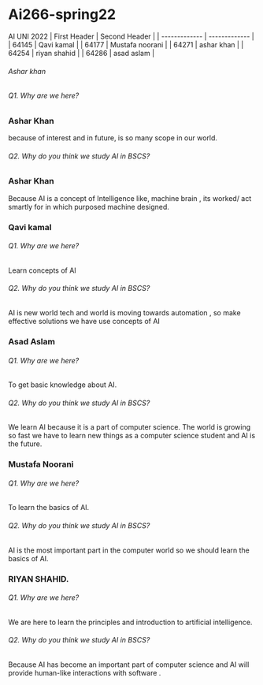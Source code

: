 # Ai266-spring22
AI UNI 2022
| First Header  | Second Header |
| ------------- | ------------- |
| 64145           | Qavi kamal |
| 64177        | Mustafa noorani  |
| 64271        | ashar khan |
| 64254        | riyan shahid  |
| 64286        | asad aslam  |
###### Ashar khan


###### Q1. Why are we here?
### Ashar Khan
because of interest and in future, is so many scope in our world.


###### Q2. Why do you think we study AI in BSCS?
### Ashar Khan
Because AI is a concept of Intelligence like, machine brain , its worked/ act smartly for in which purposed machine designed. 


### Qavi kamal
###### Q1. Why are we here?
Learn concepts of AI


###### Q2. Why do you think we study AI in BSCS?

AI is new world tech and world is moving towards automation , so make effective solutions we have use concepts of AI 

### Asad Aslam
###### Q1. Why are we here?
To get basic knowledge about AI.


###### Q2. Why do you think we study AI in BSCS?
We learn AI because it is a part of computer science. The world is growing so fast we have to learn new things as a computer science student and AI is the future. 
### Mustafa Noorani
###### Q1. Why are we here?
To learn the basics of AI.


###### Q2. Why do you think we study AI in BSCS?

AI is the most important part in the computer world so we should learn the basics of AI.



### RIYAN SHAHID.
###### Q1. Why are we here?
We are here to learn the principles and introduction to artificial intelligence.

###### Q2. Why do you think we study AI in BSCS?
Because AI has become an important part of computer science and AI will provide human-like interactions with software .
